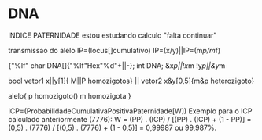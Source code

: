 # DNA
INDICE PATERNIDADE
estou estudando calculo
"falta continuar"

transmissao do alelo
IP=(locus[]cumulativo)
IP=(x/y)||IP=(m*p/m*f)

{"%lf" 
char DNA[]{"%lf"Hex"%d"+||-};
int DNA;
&x*p||!x*m
!y*p||&y*m

bool
vetor1 x||y[1]{ M||P homozigotos}
||
vetor2 x&y[0,5]{m&p heterozigoto} 

alelo{
p homozigoto() 
m homozigota
}

ICP=(ProbabilidadeCumulativaPositivaPaternidade[W])
Exemplo para o ICP calculado anteriormente (7776): W = (PP) . (ICP) / [(PP) . (ICP) + (1 - PP)] = (0,5) . (7776) / [(0,5) . (7776) + (1 - 0,5)] = 0,99987 ou 99,987%.
